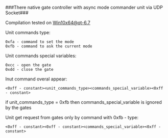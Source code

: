 ###There native gate controller with async mode commander unit via UDP Socket###

Compilation tested on Win10x64@qt-6.7

Unit commands type:

	0xfa - command to set the mode
	0xfb - command to ask the current mode

Unit commands special variables:

	0xcc - open the gate
	0xdd - close the gate

Inut command overal appear:

	<0xff - constant><unit_commands_type><commands_special_variable><0xff - constant>
if unit_commands_type = 0xfb then commands_special_variable is ignored by the gates

Unit get request from gates only by command with 0xfb - type:

	<0xff - constant><0xff - constant><commands_special_variable><0xff - constant>
